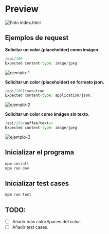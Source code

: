 # Preview

![Foto index.html](https://i.imgur.com/d9pRnKi.png)

## Ejemplos de request

**Solicitar un color (placeholder) como imágen.**

```py
/api/100
Expected content-type: image/jpeg
```

![ejemplo-1](https://i.imgur.com/CPilpgJ.png)

**Solicitar un color (placeholder) en formato json.**

```py
/api/100?json=true
Expected content-type: application/json;
```

![ejemplo-2](https://i.imgur.com/42ggNRj.png)

**Solicitar un color como imágen sin texto.**

```py
/api/250/aaffaa?text=+
Expected content-type: image/jpeg
```

![ejemplo-3](https://i.imgur.com/Gvd6xsz.png)

## Inicializar el programa

```bash
npm install
npm run dev
```

## Inicializar test cases

```bash
npm run test
```

## TODO:

- [ ] Añadir más colorSpaces del color.
- [ ] Añadir test cases.
